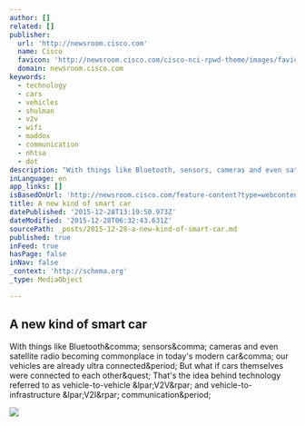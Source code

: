 ```yaml
---
author: []
related: []
publisher:
  url: 'http://newsroom.cisco.com'
  name: Cisco
  favicon: 'http://newsroom.cisco.com/cisco-nci-rpwd-theme/images/favicon/favicon192.png'
  domain: newsroom.cisco.com
keywords:
  - technology
  - cars
  - vehicles
  - shulman
  - v2v
  - wifi
  - maddox
  - communication
  - nhtsa
  - dot
description: "With things like Bluetooth, sensors, cameras and even satellite radio becoming commonplace in today's modern car, our vehicles are already ultra connected. But what if cars themselves were connected to each other? That's the idea behind technology referred to as vehicle-to-vehicle (V2V) and vehicle-to-infrastructure (V2I) communication."
inLanguage: en
app_links: []
isBasedOnUrl: 'http://newsroom.cisco.com/feature-content?type=webcontent&articleId=1724437'
title: A new kind of smart car
datePublished: '2015-12-28T13:19:50.973Z'
dateModified: '2015-12-28T06:32:43.631Z'
sourcePath: _posts/2015-12-28-a-new-kind-of-smart-car.md
published: true
inFeed: true
hasPage: false
inNav: false
_context: 'http://schema.org'
_type: MediaObject

---
```

<article style=""><h1>A new kind of smart car</h1><p>With things like Bluetooth&amp;comma; sensors&amp;comma; cameras and even satellite radio becoming commonplace in today's modern car&amp;comma; our vehicles are already ultra connected&amp;period; But what if cars themselves were connected to each other&amp;quest; That's the idea behind technology referred to as vehicle-to-vehicle &amp;lpar;V2V&amp;rpar; and vehicle-to-infrastructure &amp;lpar;V2I&amp;rpar; communication&amp;period;</p><img src="http://newsroom.cisco.com/documents/10157/14740/new-smart-car_1200x630_hero_110315.jpg/7484a0d6-ce9d-4dcc-a178-61ddbfb7aab9?t=1446233178564" /></article>